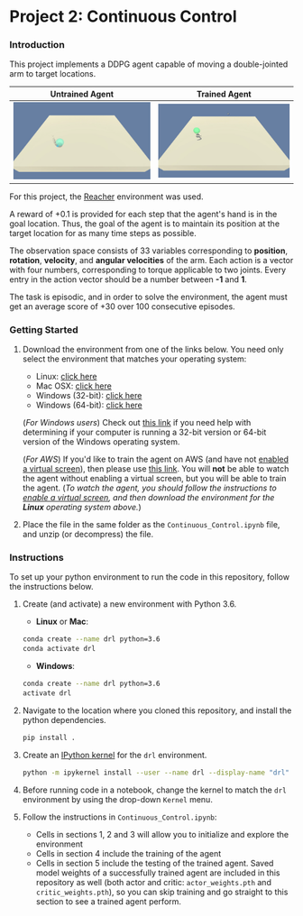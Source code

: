 [//]: # (Image References)

[trained_agent]: trained.gif "Trained Agent"
[untrained_agent]: untrained.gif "Untrained Agent"


# Project 2: Continuous Control

### Introduction

This project implements a DDPG agent capable of moving a double-jointed arm to target locations.

Untrained Agent             |  Trained Agent
:-------------------------:|:-------------------------:
![Untrained Agent][untrained_agent] | ![Trained Agent][trained_agent] 

 

For this project, the [Reacher](https://github.com/Unity-Technologies/ml-agents/blob/master/docs/Learning-Environment-Examples.md#reacher) environment was used.

A reward of +0.1 is provided for each step that the agent's hand is in the goal location. Thus, the goal of the agent is to maintain its position at the target location for as many time steps as possible.

The observation space consists of 33 variables corresponding to **position**, **rotation**, **velocity**, and **angular velocities** of the arm. Each action is a vector with four numbers, corresponding to torque applicable to two joints. Every entry in the action vector should be a number between **-1** and **1**.

The task is episodic, and in order to solve the environment, the agent must get an average score of +30 over 100 consecutive episodes.

### Getting Started

1. Download the environment from one of the links below.  You need only select the environment that matches your operating system:
    - Linux: [click here](https://s3-us-west-1.amazonaws.com/udacity-drlnd/P2/Reacher/one_agent/Reacher_Linux.zip)
    - Mac OSX: [click here](https://s3-us-west-1.amazonaws.com/udacity-drlnd/P2/Reacher/one_agent/Reacher.app.zip)
    - Windows (32-bit): [click here](https://s3-us-west-1.amazonaws.com/udacity-drlnd/P2/Reacher/one_agent/Reacher_Windows_x86.zip)
    - Windows (64-bit): [click here](https://s3-us-west-1.amazonaws.com/udacity-drlnd/P2/Reacher/one_agent/Reacher_Windows_x86_64.zip)

    (_For Windows users_) Check out [this link](https://support.microsoft.com/en-us/help/827218/how-to-determine-whether-a-computer-is-running-a-32-bit-version-or-64) if you need help with determining if your computer is running a 32-bit version or 64-bit version of the Windows operating system.

    (_For AWS_) If you'd like to train the agent on AWS (and have not [enabled a virtual screen](https://github.com/Unity-Technologies/ml-agents/blob/master/docs/Training-on-Amazon-Web-Service.md)), then please use [this link](https://s3-us-west-1.amazonaws.com/udacity-drlnd/P2/Reacher/one_agent/Reacher_Linux_NoVis.zip). You will **not** be able to watch the agent without enabling a virtual screen, but you will be able to train the agent.  (_To watch the agent, you should follow the instructions to [enable a virtual screen](https://github.com/Unity-Technologies/ml-agents/blob/master/docs/Training-on-Amazon-Web-Service.md), and then download the environment for the **Linux** operating system above._)

2. Place the file in the same folder as the `Continuous_Control.ipynb` file, and unzip (or decompress) the file. 

### Instructions

To set up your python environment to run the code in this repository, follow the instructions below.

1. Create (and activate) a new environment with Python 3.6.

	- __Linux__ or __Mac__: 
	```bash
	conda create --name drl python=3.6
	conda activate drl
	```
	- __Windows__: 
	```bash
	conda create --name drl python=3.6 
	activate drl
	```
	
2. Navigate to the location where you cloned this repository, and install the python dependencies.
    ```bash
    pip install .
    ```

3. Create an [IPython kernel](http://ipython.readthedocs.io/en/stable/install/kernel_install.html) for the `drl` environment.  
    ```bash
    python -m ipykernel install --user --name drl --display-name "drl"
    ```

4. Before running code in a notebook, change the kernel to match the `drl` environment by using the drop-down `Kernel` menu. 

5. Follow the instructions in `Continuous_Control.ipynb`:
    - Cells in sections 1, 2 and 3 will allow you to initialize and explore the environment
    - Cells in section 4 include the training of the agent
    - Cells in section 5 include the testing of the trained agent. Saved model weights of a successfully trained agent are included in this repository as well (both actor and critic: `actor_weights.pth` and `critic_weights.pth`), so you can skip training and go straight to this section to see a trained agent perform.